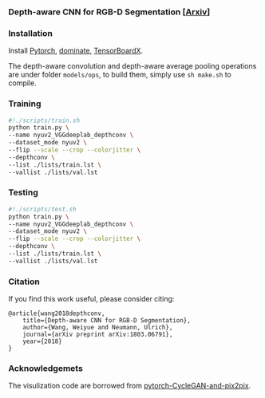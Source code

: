 ### Depth-aware CNN for RGB-D Segmentation [<a href="https://arxiv.org/pdf/1706.02413.pdf">Arxiv</a>]

### Installation
Install <a href="http://pytorch.org/">Pytorch</a>, <a href="https://github.com/Knio/dominate">dominate</a>, <a href="https://github.com/lanpa/tensorboard-pytorch">TensorBoardX</a>.

The depth-aware convolution and depth-aware average pooling operations are under folder `models/ops`, to build them, simply use `sh make.sh` to compile.

### Training

```bash
#!./scripts/train.sh
python train.py \
--name nyuv2_VGGdeeplab_depthconv \
--dataset_mode nyuv2 \
--flip --scale --crop --colorjitter \
--depthconv \
--list ./lists/train.lst \
--vallist ./lists/val.lst
```

### Testing 

```bash
#!./scripts/test.sh
python train.py \
--name nyuv2_VGGdeeplab_depthconv \
--dataset_mode nyuv2 \
--flip --scale --crop --colorjitter \
--depthconv \
--list ./lists/train.lst \
--vallist ./lists/val.lst
```

### Citation
If you find this work useful, please consider citing:

	@article{wang2018depthconv,
		title={Depth-aware CNN for RGB-D Segmentation},
		author={Wang, Weiyue and Neumann, Ulrich},
		journal={arXiv preprint arXiv:1803.06791},
		year={2018}
	}

### Acknowledgemets

The visulization code are borrowed from [pytorch-CycleGAN-and-pix2pix](https://github.com/junyanz/pytorch-CycleGAN-and-pix2pix).
